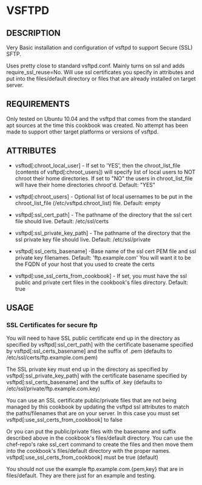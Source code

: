 # VSFTPD

## DESCRIPTION

Very Basic installation and configuration of vsftpd to support Secure (SSL) SFTP.

Uses pretty close to standard vsftpd.conf. Mainly turns on ssl and adds require_ssl_reuse=No.
Will use ssl certificates you specify in attributes and put into the files/default directory or files that are already installed on target server.


## REQUIREMENTS

Only tested on Ubuntu 10.04 and the vsftpd that comes from the standard apt sources at the time this cookbook was created. No attempt has been made to support other target platforms or versions of vsftpd.

## ATTRIBUTES

* vsftod[:chroot_local_user] - If set to 'YES', then the chroot_list_file (contents of vsftpd[:chroot_users]) will specify list of local users to NOT chroot their home directories. If set to "NO" the users in chroot_list_file will have their home directories chroot'd. Default: "YES"

* vsftpd[:chroot_users] - Optional list of local usernames to be put in the chroot_list_file (/etc/vsftpd.chroot_list) file. Default: empty

* vsftpd[:ssl_cert_path] - The pathname of the directory that the ssl cert file should live. Default: /etc/ssl/certs

* vsftpd[:ssl_private_key_path] - The pathname of the directory that the ssl private key file should live. Default: /etc/ssl/private

* vsftpd[:ssl_certs_basename] -Base name of the ssl cert PEM file and ssl private key filenames. Default: 'ftp.example.com' You will want it to be the FQDN of your host that you used to create the certs

* vsftpd[:use_ssl_certs_from_cookbook] - If set, you must have the ssl public and private cert files in the cookbook's files directory. Default: true

## USAGE

### SSL Certificates for secure ftp

You will need to have SSL public certificate end up in the directory as specified by vsftpd[:ssl_cert_path] with the certificate basename specified by vsftpd[:ssl_certs_basename] and the suffix of .pem (defaults to /etc/ssl/certs/ftp.example.com.pem)

The SSL private key must end up in the directory as specified by vsftpd[:ssl_private_key_path] with the certificate basename specified by vsftpd[:ssl_certs_basename] and the suffix of .key (defaults to /etc/ssl/private/ftp.example.com.key)

You can use an SSL certificate public/private files that are not being managed by this cookbook by updating the vsftpd ssl attributes to match the paths/filenames that are on your server. In this case you must set vsftpd[:use_ssl_certs_from_cookbook] to false

Or you can put the public/private files with the basename and suffix described above in the cookbook's files/default directory. You can use the chef-repo's rake ssl_cert command to create the files and then move them into the cookbook's files/default directory with the proper names. vsftpd[:use_ssl_certs_from_cookbook] must be true (default)

You should not use the example ftp.example.com.{pem,key} that are in files/default. They are there just for an example and testing.

